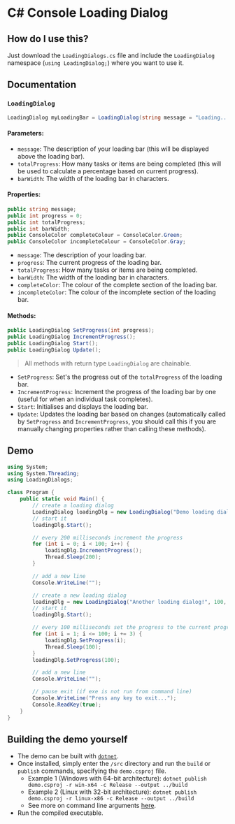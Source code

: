 # C# Console Loading Dialog

## How do I use this?
Just download the `LoadingDialogs.cs` file and include the `LoadingDialog` namespace (`using LoadingDialog;`) where you want to use it.

## Documentation

### `LoadingDialog`
```cs
LoadingDialog myLoadingBar = LoadingDialog(string message = "Loading...", int totalProgress = 10, int barWidth = 20);
```
#### Parameters:
 - `message`: The description of your loading bar (this will be displayed above the loading bar).
 - `totalProgress`: How many tasks or items are being completed (this will be used to calculate a percentage based on current progress).
 - `barWidth`: The width of the loading bar in characters.

#### Properties:
```cs
public string message;
public int progress = 0;
public int totalProgress;
public int barWidth;
public ConsoleColor completeColour = ConsoleColor.Green;
public ConsoleColor incompleteColour = ConsoleColor.Gray;
```
 - `message`: The description of your loading bar.
 - `progress`: The current progress of the loading bar.
 - `totalProgress`: How many tasks or items are being completed.
 - `barWidth`: The width of the loading bar in characters.
 - `completeColor`: The colour of the complete section of the loading bar.
 - `incompleteColor`: The colour of the incomplete section of the loading bar.

#### Methods:
```cs
public LoadingDialog SetProgress(int progress);
public LoadingDialog IncrementProgress();
public LoadingDialog Start();
public LoadingDialog Update();
```
 > All methods with return type `LoadingDialog` are chainable.

 - `SetProgress`: Set's the progress out of the `totalProgress` of the loading bar.
 - `IncrementProgress`: Increment the progress of the loading bar by one (useful for when an individual task completes).
 - `Start`: Initialises and displays the loading bar.
 - `Update`: Updates the loading bar based on changes (automatically called by `SetProgress` and `IncrementProgress`, you should call this if you are manually changing properties rather than calling these methods).

## Demo
```cs
using System;
using System.Threading;
using LoadingDialogs;

class Program {
	public static void Main() {
		// create a loading dialog
		LoadingDialog loadingDlg = new LoadingDialog("Demo loading dialog:", 100, 20);
		// start it
		loadingDlg.Start();

		// every 200 milliseconds increment the progress
		for (int i = 0; i < 100; i++) {
			loadingDlg.IncrementProgress();
			Thread.Sleep(200);
		}

		// add a new line
		Console.WriteLine("");

		// create a new loading dialog
		loadingDlg = new LoadingDialog("Another loading dialog!", 100, 30);
		// start it
		loadingDlg.Start();

		// every 100 milliseconds set the progress to the current progress
		for (int i = 1; i <= 100; i += 3) {
			loadingDlg.SetProgress(i);
			Thread.Sleep(100);
		}
		loadingDlg.SetProgress(100);

		// add a new line
		Console.WriteLine("");

		// pause exit (if exe is not run from command line)
		Console.WriteLine("Press any key to exit...");
		Console.ReadKey(true);
	}
}
```

## Building the demo yourself
 - The demo can be built with [`dotnet`](https://dotnet.microsoft.com/en-us/download).
 - Once installed, simply enter the `/src` directory and run the `build` or `publish` commands, specifying the `demo.csproj` file.
	 - Example 1 (Windows with 64-bit architecture): `dotnet publish demo.csproj -r win-x64 -c Release --output ../build`
	 - Example 2 (Linux with 32-bit architecture): `dotnet publish demo.csproj -r linux-x86 -c Release --output ../build`
	 - See more on command line arguments [here](https://learn.microsoft.com/en-us/dotnet/core/tools/dotnet-publish#arguments).
 - Run the compiled executable.
